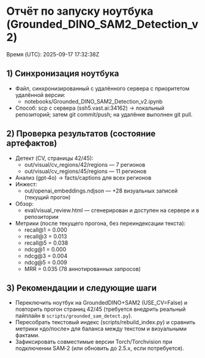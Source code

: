 # Отчёт по запуску ноутбука (Grounded_DINO_SAM2_Detection_v2)

Время (UTC): 2025-09-17 17:32:38Z

## 1) Синхронизация ноутбука
- Файл, синхронизированный с удалённого сервера с приоритетом удалённой версии:
  - notebooks/Grounded_DINO_SAM2_Detection_v2.ipynb
- Способ: scp с сервера (ssh5.vast.ai:34162) → локальный репозиторий; затем git commit/push; на удалёнке выполнен git pull.

## 2) Проверка результатов (состояние артефактов)
- Детект (CV, страницы 42/45):
  - out/visual/cv_regions/42/regions — 7 регионов
  - out/visual/cv_regions/45/regions — 11 регионов
- Анализ (gpt‑4o) → facts/captions для всех регионов
- Инжест:
  - out/openai_embeddings.ndjson — +28 визуальных записей (текущий прогон)
- Обзор:
  - eval/visual_review.html — сгенерирован и доступен на сервере и в репозитории
- Метрики (после текущего прогона, без переиндексации текста):
  - recall@1 = 0.000
  - recall@3 = 0.013
  - recall@5 = 0.038
  - ndcg@1 = 0.000
  - ndcg@3 = 0.004
  - ndcg@5 = 0.009
  - MRR = 0.035 (78 аннотированных запросов)

## 3) Рекомендации и следующие шаги
- Переключить ноутбук на GroundedDINO+SAM2 (USE_CV=False) и повторить прогон страниц 42/45 (требуется внедрить реальный пайплайн в `scripts/grounded_sam_detect.py`).
- Пересобрать текстовый индекс (scripts/rebuild_index.py) и сравнить метрики «до/после» для баланса между текстом и визуальными фактами.
- Зафиксировать совместимые версии Torch/Torchvision при подключении SAM‑2 (или обновить до 2.5.x, если потребуется).
